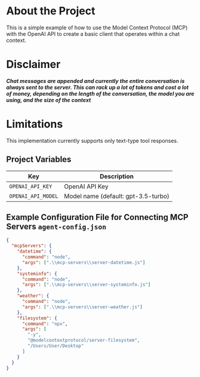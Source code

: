 # About the Project

This is a simple example of how to use the Model Context Protocol (MCP) with the OpenAI API to create a basic client that operates within a chat context.

# Disclaimer

_**Chat messages are appended and currently the entire conversation is always sent to the server. This can rack up a lot of tokens and cost a lot of money, depending on the length of the conversation, the model you are using, and the size of the context**_

# Limitations

This implementation currently supports only text-type tool responses.

## Project Variables

| Key                | Description    |
| ------------------ | -------------- |
| `OPENAI_API_KEY`   | OpenAI API Key |
| `OPENAI_API_MODEL` | Model name (default: gpt-3.5-turbo)     |

## Example Configuration File for Connecting MCP Servers `agent-config.json`

```json
{
  "mcpServers": {
    "datetime": {
      "command": "node",
      "args": [".\\mcp-servers\\server-datetime.js"]
    },
    "systeminfo": {
      "command": "node",
      "args": [".\\mcp-servers\\server-systeminfo.js"]
    },
    "weather": {
      "command": "node",
      "args": [".\\mcp-servers\\server-weather.js"]
    },
    "filesystem": {
      "command": "npx",
      "args": [
        "-y",
        "@modelcontextprotocol/server-filesystem",
        "/Users/User/Desktop"
      ]
    }
  }
}
```
